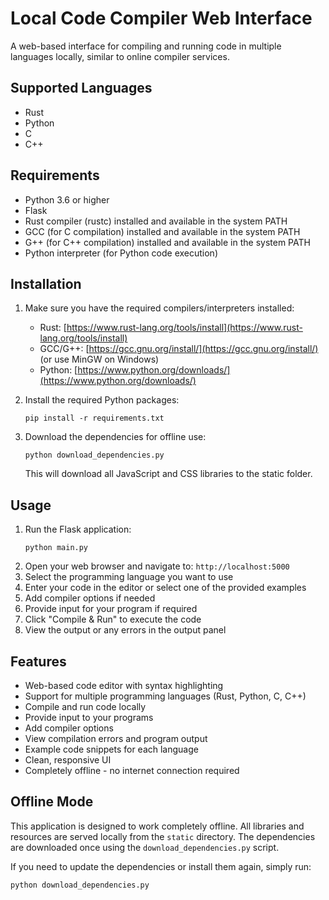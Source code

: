 # Local Code Compiler Web Interface

A web-based interface for compiling and running code in multiple languages locally, similar to online compiler services.

## Supported Languages

- Rust
- Python
- C
- C++

## Requirements

- Python 3.6 or higher
- Flask
- Rust compiler (rustc) installed and available in the system PATH
- GCC (for C compilation) installed and available in the system PATH
- G++ (for C++ compilation) installed and available in the system PATH
- Python interpreter (for Python code execution)

## Installation

1. Make sure you have the required compilers/interpreters installed:
   - Rust: [https://www.rust-lang.org/tools/install](https://www.rust-lang.org/tools/install)
   - GCC/G++: [https://gcc.gnu.org/install/](https://gcc.gnu.org/install/) (or use MinGW on Windows)
   - Python: [https://www.python.org/downloads/](https://www.python.org/downloads/)

2. Install the required Python packages:
   ```
   pip install -r requirements.txt
   ```

3. Download the dependencies for offline use:
   ```
   python download_dependencies.py
   ```
   This will download all JavaScript and CSS libraries to the static folder.

## Usage

1. Run the Flask application:
   ```
   python main.py
   ```
2. Open your web browser and navigate to: `http://localhost:5000`
3. Select the programming language you want to use
4. Enter your code in the editor or select one of the provided examples
5. Add compiler options if needed
6. Provide input for your program if required
7. Click "Compile & Run" to execute the code
8. View the output or any errors in the output panel

## Features

- Web-based code editor with syntax highlighting
- Support for multiple programming languages (Rust, Python, C, C++)
- Compile and run code locally
- Provide input to your programs
- Add compiler options
- View compilation errors and program output
- Example code snippets for each language
- Clean, responsive UI
- Completely offline - no internet connection required

## Offline Mode

This application is designed to work completely offline. All libraries and resources are served locally from the `static` directory. The dependencies are downloaded once using the `download_dependencies.py` script.

If you need to update the dependencies or install them again, simply run:
```
python download_dependencies.py
```

